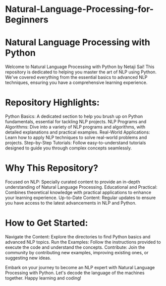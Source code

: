 # Natural-Language-Processing-for-Beginners

# Natural Language Processing with Python
Welcome to Natural Language Processing with Python by Netaji Sai! This repository is dedicated to helping you master the art of NLP using Python. We've covered everything from the essential basics to advanced NLP techniques, ensuring you have a comprehensive learning experience.

# Repository Highlights:
Python Basics: A dedicated section to help you brush up on Python fundamentals, essential for tackling NLP projects.
NLP Programs and Algorithms: Dive into a variety of NLP programs and algorithms, with detailed explanations and practical examples.
Real-World Applications: Learn how to apply NLP techniques to solve real-world problems and projects.
Step-by-Step Tutorials: Follow easy-to-understand tutorials designed to guide you through complex concepts seamlessly.

# Why This Repository?
Focused on NLP: Specially curated content to provide an in-depth understanding of Natural Language Processing.
Educational and Practical: Combines theoretical knowledge with practical applications to enhance your learning experience.
Up-to-Date Content: Regular updates to ensure you have access to the latest advancements in NLP and Python.

# How to Get Started:
Navigate the Content: Explore the directories to find Python basics and advanced NLP topics.
Run the Examples: Follow the instructions provided to execute the code and understand the concepts.
Contribute: Join the community by contributing new examples, improving existing ones, or suggesting new ideas.


Embark on your journey to become an NLP expert with Natural Language Processing with Python. Let's decode the language of the machines together. Happy learning and coding!
